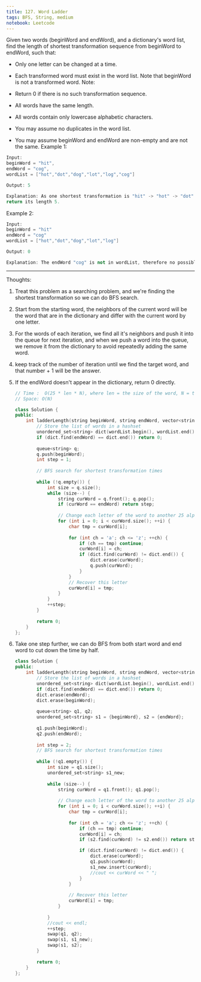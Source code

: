 ```yaml
---
title: 127. Word Ladder
tags: BFS, String, medium
notebook: Leetcode
---
```


Given two words (beginWord and endWord), and a dictionary's word list, find the length of shortest transformation sequence from beginWord to endWord, such that:

- Only one letter can be changed at a time.
- Each transformed word must exist in the word list. Note that beginWord is not a transformed word.
Note:

- Return 0 if there is no such transformation sequence.
- All words have the same length.
- All words contain only lowercase alphabetic characters.
- You may assume no duplicates in the word list.
- You may assume beginWord and endWord are non-empty and are not the same.
Example 1:

```c++
Input:
beginWord = "hit",
endWord = "cog",
wordList = ["hot","dot","dog","lot","log","cog"]

Output: 5

Explanation: As one shortest transformation is "hit" -> "hot" -> "dot" -> "dog" -> "cog",
return its length 5.
```
Example 2:

```c++
Input:
beginWord = "hit"
endWord = "cog"
wordList = ["hot","dot","dog","lot","log"]

Output: 0

Explanation: The endWord "cog" is not in wordList, therefore no possible transformation.
```

----------
Thoughts:
1. Treat this problem as a searching problem, and we're finding the shortest transformation so we can do BFS search.
2. Start from the starting word, the neighbors of the current word will be the word that are in the dictionary and differ with the current word by one letter.
3. For the words of each iteration, we find all it's neighbors and push it into the queue for next iteration, and when we push a word into the queue, we remove it from the dictionary to avoid repeatedly adding the same word. 
4. keep track of the number of iteration until we find the target word, and that number + 1 will be the answer.
5. If the endWord doesn't appear in the dictionary, return 0 directly.

    ```c++
    // Time :  O(25 * len * N), where len = the size of the word, N = the size of the dictionary
    // Space: O(N)

    class Solution {
    public:
        int ladderLength(string beginWord, string endWord, vector<string>& wordList) {
            // Store the list of words in a hashset
            unordered_set<string> dict(wordList.begin(), wordList.end());
            if (dict.find(endWord) == dict.end()) return 0;
            
            queue<string> q;
            q.push(beginWord);
            int step = 1;
            
            // BFS search for shortest transformation times
            
            while (!q.empty()) {
                int size = q.size();
                while (size--) {
                    string curWord = q.front(); q.pop();
                    if (curWord == endWord) return step;
                    
                    // Change each letter of the word to another 25 alphabets
                    for (int i = 0; i < curWord.size(); ++i) {
                        char tmp = curWord[i];
                        
                        for (int ch = 'a'; ch <= 'z'; ++ch) {
                            if (ch == tmp) continue;
                            curWord[i] = ch;
                            if (dict.find(curWord) != dict.end()) {
                                dict.erase(curWord);
                                q.push(curWord);
                            }
                        }
                        // Recover this letter
                        curWord[i] = tmp;
                    }
                }
                ++step;
            }
            
            return 0;
        }
    };
    ```
6. Take one step further, we can do BFS from both start word and end word to cut down the time by half.

    ```c++
    class Solution {
    public:
        int ladderLength(string beginWord, string endWord, vector<string>& wordList) {
            // Store the list of words in a hashset
            unordered_set<string> dict(wordList.begin(), wordList.end());
            if (dict.find(endWord) == dict.end()) return 0;
            dict.erase(endWord);
            dict.erase(beginWord);
            
            queue<string> q1, q2;
            unordered_set<string> s1 = {beginWord}, s2 = {endWord};
            
            q1.push(beginWord);
            q2.push(endWord);
            
            int step = 2;
            // BFS search for shortest transformation times
            
            while (!q1.empty()) {
                int size = q1.size();
                unordered_set<string> s1_new;
                
                while (size--) {
                    string curWord = q1.front(); q1.pop();
                    
                    // Change each letter of the word to another 25 alphabets
                    for (int i = 0; i < curWord.size(); ++i) {
                        char tmp = curWord[i];
                        
                        for (int ch = 'a'; ch <= 'z'; ++ch) {
                            if (ch == tmp) continue;
                            curWord[i] = ch;
                            if (s2.find(curWord) != s2.end()) return step;

                            if (dict.find(curWord) != dict.end()) {
                                dict.erase(curWord);
                                q1.push(curWord);
                                s1_new.insert(curWord);
                                //cout << curWord << " ";
                            }
                        }
                        
                        // Recover this letter
                        curWord[i] = tmp;
                    }
                
                }
                //cout << endl;
                ++step;
                swap(q1, q2);
                swap(s1, s1_new);
                swap(s1, s2);
            }
            
            return 0;
        }
    };
    ```